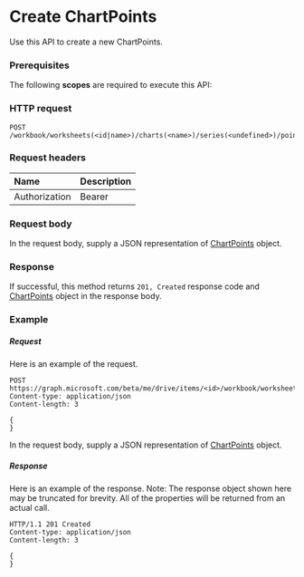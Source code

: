 # Create ChartPoints

Use this API to create a new ChartPoints.
### Prerequisites
The following **scopes** are required to execute this API: 
### HTTP request
<!-- { "blockType": "ignored" } -->
```http
POST /workbook/worksheets(<id|name>)/charts(<name>)/series(<undefined>)/points

```
### Request headers
| Name       | Description|
|:---------------|:----------|
| Authorization  | Bearer <code>|


### Request body
In the request body, supply a JSON representation of [ChartPoints](../resources/chartpoints.md) object.


### Response
If successful, this method returns `201, Created` response code and [ChartPoints](../resources/chartpoints.md) object in the response body.

### Example
##### Request
Here is an example of the request.
<!-- {
  "blockType": "request",
  "name": "create_chartpoints_from_chartseries"
}-->
```http
POST https://graph.microsoft.com/beta/me/drive/items/<id>/workbook/worksheets(<id|name>)/charts(<name>)/series(<undefined>)/points
Content-type: application/json
Content-length: 3

{
}
```
In the request body, supply a JSON representation of [ChartPoints](../resources/chartpoints.md) object.
##### Response
Here is an example of the response. Note: The response object shown here may be truncated for brevity. All of the properties will be returned from an actual call.
<!-- {
  "blockType": "response",
  "truncated": true,
  "@odata.type": "microsoft.graph.chartPoint"
} -->
```http
HTTP/1.1 201 Created
Content-type: application/json
Content-length: 3

{
}
```

<!-- uuid: 8fcb5dbc-d5aa-4681-8e31-b001d5168d79
2015-10-25 14:57:30 UTC -->
<!-- {
  "type": "#page.annotation",
  "description": "Create ChartPoints",
  "keywords": "",
  "section": "documentation",
  "tocPath": ""
}-->
